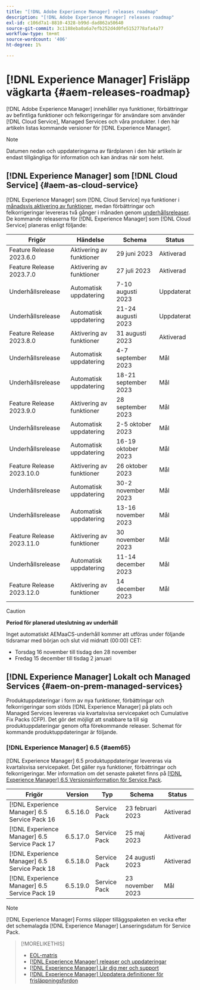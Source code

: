 ```yaml
---
title: "[!DNL Adobe Experience Manager] releases roadmap"
description: "[!DNL Adobe Experience Manager] releases roadmap"
exl-id: c106d7a1-8810-4328-b99d-dad862a50640
source-git-commit: 3c1188eba0a6a7efb252d4d0fe5152778afa4a77
workflow-type: tm+mt
source-wordcount: '406'
ht-degree: 1%

---
```


# [!DNL Experience Manager] Frisläpp vägkarta {#aem-releases-roadmap}

[!DNL Adobe Experience Manager] innehåller nya funktioner, förbättringar av befintliga funktioner och felkorrigeringar för användare som använder [!DNL Cloud Service], Managed Services och våra produkter. I den här artikeln listas kommande versioner för [!DNL Experience Manager].

>[!NOTE]
>
>Datumen nedan och uppdateringarna av färdplanen i den här artikeln är endast tillgängliga för information och kan ändras när som helst.

## [!DNL Experience Manager] som [!DNL Cloud Service] {#aem-as-cloud-service}

[!DNL Experience Manager] som [!DNL Cloud Service] nya funktioner i [månadsvis aktivering av funktioner](https://experienceleague.adobe.com/docs/experience-manager-cloud-service/content/release-notes/release-notes/release-notes-current.html), medan förbättringar och felkorrigeringar levereras två gånger i månaden genom [underhållsreleaser](https://experienceleague.adobe.com/docs/experience-manager-cloud-service/content/release-notes/maintenance/latest.html).
De kommande releaserna för [!DNL Experience Manager] som [!DNL Cloud Service] planeras enligt följande:

| Frigör | Händelse | Schema | Status |
|---|---|---|---|
| Feature Release 2023.6.0 | Aktivering av funktioner | 29 juni 2023 | Aktiverad |
| Feature Release 2023.7.0 | Aktivering av funktioner | 27 juli 2023 | Aktiverad |
| Underhållsrelease | Automatisk uppdatering | 7-10 augusti 2023 | Uppdaterat |
| Underhållsrelease | Automatisk uppdatering | 21-24 augusti 2023 | Uppdaterat |
| Feature Release 2023.8.0 | Aktivering av funktioner | 31 augusti 2023 | Aktiverad |
| Underhållsrelease | Automatisk uppdatering | 4-7 september 2023 | Mål |
| Underhållsrelease | Automatisk uppdatering | 18-21 september 2023 | Mål |
| Feature Release 2023.9.0 | Aktivering av funktioner | 28 september 2023 | Mål |
| Underhållsrelease | Automatisk uppdatering | 2-5 oktober 2023 | Mål |
| Underhållsrelease | Automatisk uppdatering | 16-19 oktober 2023 | Mål |
| Feature Release 2023.10.0 | Aktivering av funktioner | 26 oktober 2023 | Mål |
| Underhållsrelease | Automatisk uppdatering | 30-2 november 2023 | Mål |
| Underhållsrelease | Automatisk uppdatering | 13-16 november 2023 | Mål |
| Feature Release 2023.11.0 | Aktivering av funktioner | 30 november 2023 | Mål |
| Underhållsrelease | Automatisk uppdatering | 11-14 december 2023 | Mål |
| Feature Release 2023.12.0 | Aktivering av funktioner | 14 december 2023 | Mål |

>[!CAUTION]
>
>**Period för planerad uteslutning av underhåll**
>
> Inget automatiskt AEMaaCS-underhåll kommer att utföras under följande tidsramar med början och slut vid midnatt (00:00) CET:
>
>* Torsdag 16 november till tisdag den 28 november
>* Fredag 15 december till tisdag 2 januari

## [!DNL Experience Manager] Lokalt och Managed Services {#aem-on-prem-managed-services}

Produktuppdateringar i form av nya funktioner, förbättringar och felkorrigeringar som stöds [!DNL Experience Manager] på plats och Managed Services levereras via kvartalsvisa servicepaket och Cumulative Fix Packs (CFP). Det gör det möjligt att snabbare ta till sig produktuppdateringar genom ofta förekommande releaser. Schemat för kommande produktuppdateringar är följande.

### [!DNL Experience Manager] 6.5 {#aem65}

[!DNL Experience Manager] 6.5 produktuppdateringar levereras via kvartalsvisa servicepaket. Det gäller nya funktioner, förbättringar och felkorrigeringar. Mer information om det senaste paketet finns på [[!DNL Experience Manager] 6.5 Versionsinformation för Service Pack](https://experienceleague.adobe.com/docs/experience-manager-65/release-notes/release-notes.html).

| Frigör | Version | Typ | Schema | Status |
|---|---|---|---|---|
| [!DNL Experience Manager] 6.5 Service Pack 16 | 6.5.16.0 | Service Pack | 23 februari 2023 | Aktiverad |
| [!DNL Experience Manager] 6.5 Service Pack 17 | 6.5.17.0 | Service Pack | 25 maj 2023 | Aktiverad |
| [!DNL Experience Manager] 6.5 Service Pack 18 | 6.5.18.0 | Service Pack | 24 augusti 2023 | Aktiverad |
| [!DNL Experience Manager] 6.5 Service Pack 19 | 6.5.19.0 | Service Pack | 23 november 2023 | Mål |

>[!NOTE]
>
>[!DNL Experience Manager] Forms släpper tilläggspaketen en vecka efter det schemalagda [!DNL Experience Manager] Lanseringsdatum för Service Pack.

>[!MORELIKETHIS]
>
>* [EOL-matris](https://helpx.adobe.com/support/programs/eol-matrix.html)
>* [[!DNL Experience Manager] releaser och uppdateringar](https://experienceleague.adobe.com/docs/experience-manager-release-information/aem-release-updates/aem-releases-updates.html?lang=en)
>* [[!DNL Experience Manager] Lär dig mer och support](https://experienceleague.adobe.com/docs/experience-manager-cloud-service.html)
>* [[!DNL Experience Manager] Uppdatera definitioner för frisläppningsfordon](/help/using/update-release-vehicle-definitions.md)
